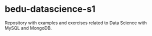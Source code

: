 # bedu-datascience-s1
Repository with examples and exercises related to Data Science with MySQL and MongoDB.
